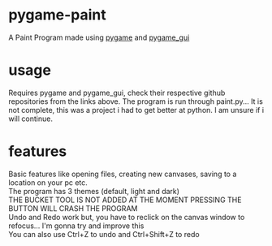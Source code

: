 # pygame-paint
A Paint Program made using [pygame](https://github.com/pygame/pygame/tree/main) and [pygame_gui](https://github.com/MyreMylar/pygame_gui)  

# usage
Requires pygame and pygame_gui, check their respective github repositories from the links above.
The program is run through paint.py...
It is not complete, this was a project i had to get better at python. I am unsure if i will continue.

# features
Basic features like opening files, creating new canvases, saving to a location on your pc etc.\
The program has 3 themes (default, light and dark)\
THE BUCKET TOOL IS NOT ADDED AT THE MOMENT PRESSING THE BUTTON WILL CRASH THE PROGRAM\
Undo and Redo work but, you have to reclick on the canvas window to refocus... I'm gonna try and improve this\
You can also use Ctrl+Z to undo and Ctrl+Shift+Z to redo
